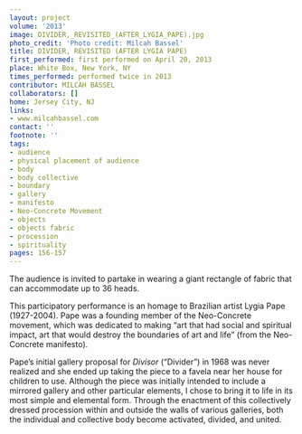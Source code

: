 ```yaml
---
layout: project
volume: '2013'
image: DIVIDER,_REVISITED_(AFTER_LYGIA_PAPE).jpg
photo_credit: 'Photo credit: Milcah Bassel'
title: DIVIDER, REVISITED (AFTER LYGIA PAPE)
first_performed: first performed on April 20, 2013
place: White Box, New York, NY
times_performed: performed twice in 2013
contributor: MILCAH BASSEL
collaborators: []
home: Jersey City, NJ
links:
- www.milcahbassel.com
contact: ''
footnote: ''
tags:
- audience
- physical placement of audience
- body
- body collective
- boundary
- gallery
- manifesto
- Neo-Concrete Movement
- objects
- objects fabric
- procession
- spirituality
pages: 156-157
---
```


The audience is invited to partake in wearing a giant rectangle of fabric that can accommodate up to 36 heads.

This participatory performance is an homage to Brazilian artist Lygia Pape (1927-2004). Pape was a founding member of the Neo-Concrete movement, which was dedicated to making “art that had social and spiritual impact, art that would destroy the boundaries of art and life” (from the Neo-Concrete manifesto).

Pape’s initial gallery proposal for _Divisor_ (“Divider”) in 1968 was never realized and she ended up taking the piece to a favela near her house for children to use. Although the piece was initially intended to include a mirrored gallery and other particular elements, I chose to bring it to life in its most simple and elemental form. Through the enactment of this collectively dressed procession within and outside the walls of various galleries, both the individual and collective body become activated, divided, and united.
